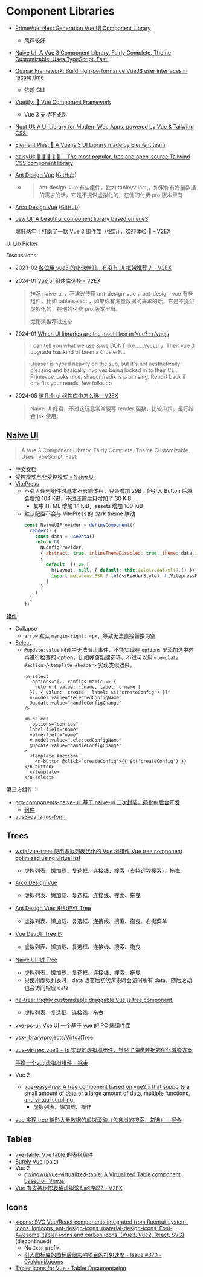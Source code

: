 # Component Libraries
- [PrimeVue: Next Generation Vue UI Component Library](https://github.com/primefaces/primevue)
  - 风评较好

- [Naive UI: A Vue 3 Component Library. Fairly Complete. Theme Customizable. Uses TypeScript. Fast.](#naive-ui)

- [Quasar Framework: Build high-performance VueJS user interfaces in record time](https://github.com/quasarframework/quasar)
  - 依赖 CLI

- [Vuetify: 🐉 Vue Component Framework](https://github.com/vuetifyjs/vuetify)
  - Vue 3 支持不成熟

- [Nuxt UI: A UI Library for Modern Web Apps, powered by Vue & Tailwind CSS.](https://github.com/nuxt/ui)

- [Element Plus: 🎉 A Vue.js 3 UI Library made by Element team](https://github.com/element-plus/element-plus)

- [daisyUI: 🌼 🌼 🌼 🌼 🌼  The most popular, free and open-source Tailwind CSS component library](https://github.com/saadeghi/daisyui)

- [Ant Design Vue](https://antdv.com/) ([GitHub](https://github.com/vueComponent/ant-design-vue))
  - > ant-design-vue 有些组件，比如 table\select,，如果你有海量数据的需求的话，它是不提供虚拟化的，在他的付费 pro 版本里有

- [Arco Design Vue](https://arco.design/vue/) ([GitHub](https://github.com/arco-design/arco-design-vue))

- [Lew UI: A beautiful component library based on vue3](https://github.com/lewkamtao/Lew-UI)

  [爆肝两年！打磨了一款 Vue 3 组件库（很新），欢迎体验 👏 - V2EX](https://www.v2ex.com/t/1072340)

[UI Lib Picker](https://ui-libs.vercel.app/)

Discussions:
- 2023-02 [各位用 vue3 的小伙伴们，有没有 UI 框架推荐？ - V2EX](https://global.v2ex.com/t/919116)
- 2024-01 [Vue ui 组件库选择 - V2EX](https://www.v2ex.com/t/1006175)

  > 推荐 naive-ui ，不建议使用 ant-design-vue ，ant-design-vue 有些组件，比如 table\select,，如果你有海量数据的需求的话，它是不提供虚拟化的，在他的付费 pro 版本里有。
  > 
  > 尤雨溪推荐过这个
- 2024-01 [Which UI libraries are the most liked in Vue? : r/vuejs](https://www.reddit.com/r/vuejs/comments/196roib/which_ui_libraries_are_the_most_liked_in_vue/)

  > I can tell you what we use & we DONT like......`Veutify`. Their vue 3 upgrade has kind of been a ClusterF...

  > Quasar is hyped heavily on the sub, but it's not aesthetically pleasing and basically involves being locked in to their CLI. Primevue looks nice, shadcn/radix is promising. Report back if one fits your needs, few folks do

- 2024-05 [这几个 ui 组件库中怎么选 - V2EX](https://www.v2ex.com/t/1041472)

  > Naive UI 好看，不过这玩意常常要写 render 函数，比较麻烦，最好结合 jsx 使用。

## [Naive UI](https://github.com/tusen-ai/naive-ui)
> A Vue 3 Component Library. Fairly Complete. Theme Customizable. Uses TypeScript. Fast.

- [中文文档](https://www.naiveui.com/zh-CN/os-theme/docs/introduction)
- [受控模式与非受控模式 - Naive UI](https://www.naiveui.com/zh-CN/os-theme/docs/controlled-uncontrolled)
- [VitePress](https://www.naiveui.com/zh-CN/os-theme/docs/vitepress)
  - 不引入任何组件时基本不影响体积，只会增加 29B，但引入 Button 后就会增加 104 KiB，不过压缩后只增加了 30 KiB
    - 其中 HTML 增加 1.1 KiB，assets 增加 100 KiB
  - 默认配置不会与 VitePress 的 dark theme 联动
    ```js
    const NaiveUIProvider = defineComponent({
      render() {
        const data = useData()
        return h(
          NConfigProvider,
          { abstract: true, inlineThemeDisabled: true, theme: data.isDark.value ? darkTheme : lightTheme },
          {
            default: () => [
              h(Layout, null, { default: this.$slots.default?.() }),
              import.meta.env.SSR ? [h(CssRenderStyle), h(VitepressPath)] : null
            ]
          }
        )
      }
    })
    ```

[组件](https://www.naiveui.com/zh-CN/os-theme/components/button):
- Collapse
  - `arrow` 默认 `margin-right: 4px`，导致无法直接替换为空
- [Select](https://www.naiveui.com/zh-CN/os-theme/components/select)
  - `@update:value` 回调中无法阻止事件，不能实现在 `options` 里添加选中时再进行检查的 option，比如弹窗新建选项。不过可以用 `<template #action>`/`<template #header>` 实现类似效果。
    ```vue
    <n-select
      :options="[...configs.map(c => {
        return { value: c.name, label: c.name }
      }), { value: 'create', label: $t('createConfig') }]"
      v-model:value="selectedConfigName"
      @update:value="handleConfigChange"
    />
    ```
    ```vue
    <n-select
      :options="configs"
      label-field="name"
      value-field="name"
      v-model:value="selectedConfigName"
      @update:value="handleConfigChange"
    >
      <template #action>
        <n-button @click="createConfig">{{ $t('createConfig') }}</n-button>
      </template>
    </n-select>
    ```

第三方组件：
- [pro-components-naive-ui: 基于 naive-ui 二次封装，简化中后台开发](https://github.com/Zheng-Changfu/pro-components-naive-ui)
  - [组件](https://naive-ui.pro-components.cn/zh-CN/os-theme/components/form)
- [vue3-dynamic-form](https://vue3-dynamic-form.dumogu.top/)

## Trees
- [wsfe/vue-tree: 使用虚拟列表优化的 Vue 树组件 Vue tree component optimized using virtual list](https://github.com/wsfe/vue-tree)
  - 虚拟列表、懒加载、复选框、连接线、搜索（支持远程搜索）、拖曳
- [Arco Design Vue](https://arco.design/vue/component/tree)
  - 虚拟列表、懒加载、复选框、连接线、搜索、拖曳
- [Ant Design Vue: 树形控件 Tree](https://www.antdv.com/components/tree-cn)
  - 虚拟列表、懒加载、复选框、连接线、搜索、拖曳、右键菜单
- [Vue DevUI: Tree 树](https://vue-devui.github.io/components/tree/)
  - 虚拟列表、懒加载、复选框、连接线、搜索、拖曳
- [Naive UI: 树 Tree](https://www.naiveui.com/zh-CN/os-theme/components/tree)
  - 虚拟列表、懒加载、复选框、连接线、搜索、拖曳
  - 只使用虚拟列表时，data 改变后初次渲染时会访问所有 data，随后滚动也会访问相应 data
- [he-tree: Highly customizable draggable Vue.js tree component.](https://github.com/phphe/he-tree)
  - 虚拟列表、复选框、连接线、拖曳
- [vxe-pc-ui: Vxe UI 一个基于 vue 的 PC 端组件库](https://github.com/x-extends/vxe-pc-ui)
- [ysx-library/projects/VirtualTree](https://github.com/lycHub/ysx-library/tree/master/projects/VirtualTree)
- [vue-virtree: vue3 + ts 实现的虚拟树组件，针对了海量数据的优化渲染方案](https://github.com/YauCheun/vue-virtree)

  [手撸一个vue虚拟树组件 - 掘金](https://juejin.cn/post/7129515210255106061)

- Vue 2
  - [vue-easy-tree: A tree component based on vue2.x that supports a small amount of data or a large amount of data, multiple functions, and virtual scrolling.](https://github.com/wchbrad/vue-easy-tree)
    - 虚拟列表、懒加载、操作
- [vue 实现 tree 树形大量数据的虚拟滚动（包含树的搜索，勾选） - 掘金](https://juejin.cn/post/7120508675843686431)

## Tables
- [vxe-table: Vxe table 的表格组件](https://github.com/x-extends/vxe-table)
- [Surely Vue](https://www.surely.cool/) (paid)
- Vue 2
  - [givingwu/vue-virtualized-table: A Virtualized Table component based on Vue.js](https://github.com/givingwu/vue-virtualized-table)
- [Vue 有支持树形表格虚拟滚动的库吗? - V2EX](https://fast.v2ex.com/t/703568)

## Icons
- [xicons: SVG Vue/React components integrated from fluentui-system-icons, ionicons, ant-design-icons, material-design-icons, Font-Awesome, tabler-icons and carbon icons. (Vue3, Vue2, React, SVG)](https://github.com/07akioni/xicons) (discontinued)
  - No `Icon` prefix
  - [引入图标库的图标后很影响项目的打包速度 - Issue #870 - 07akioni/xicons](https://github.com/07akioni/xicons/issues/870)
- [Tabler Icons for Vue - Tabler Documentation](https://tabler.io/docs/icons/vue)
